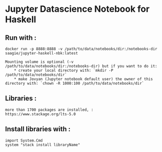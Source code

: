 # Jupyter Datascience Notebook for Haskell

## Run with :
	docker run -p 8888:8888 -v /path/to/data/notebooks/dir:/notebooks-dir saagie/jupyter-haskell-nbk:latest

	Mounting volume is optional (-v /path/to/data/notebooks/dir:/notebooks-dir) but if you want to do it:
		* create your local directory with: `mkdir -P /path/to/data/notebooks/dir`
		* make Jovyan (Jupyter notebook default user) the owner of this directory with: `chown -R 1000:100 /path/to/data/notebooks/dir`

## Libraries :
	more than 1700 packages are installed, :
	https://www.stackage.org/lts-5.0

## Install libraries with :
	import System.Cmd
	system "stack install libraryName"
